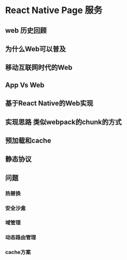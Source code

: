 # React Native Page 服务


## web 历史回顾


## 为什么Web可以普及


## 移动互联网时代的Web


## App Vs Web


## 基于React Native的Web实现


## 实现思路 类似webpack的chunk的方式


## 预加载和cache


## 静态协议


## 问题

### 热替换

### 安全沙盒

### 域管理

### 动态路由管理

### cache方案










